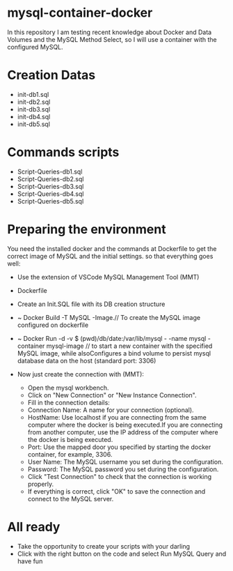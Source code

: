 # mysql-container-docker

In this repository I am testing recent knowledge about Docker and Data Volumes and the MySQL Method Select, so I will use a container with the configured MySQL.

# Creation Datas

- init-db1.sql
- init-db2.sql
- init-db3.sql
- init-db4.sql
- init-db5.sql

# Commands scripts

- Script-Queries-db1.sql
- Script-Queries-db2.sql
- Script-Queries-db3.sql
- Script-Queries-db4.sql
- Script-Queries-db5.sql


# Preparing the environment

You need the installed docker and the commands at Dockerfile to get the correct image of MySQL and the initial settings.
so that everything goes well:

- Use the extension of VSCode MySQL Management Tool (MMT)

- Dockerfile

- Create an Init.SQL file with its DB creation structure

- ~ Docker Build -T MySQL -Image.// To create the MySQL image configured on dockerfile
- ~ Docker Run -d -v $ (pwd)/db/date:/var/lib/mysql - -name mysql -container mysql-image // to start a new container with the specified MySQL image, while alsoConfigures a bind volume to persist mysql database data on the host (standard port: 3306)

- Now just create the connection with (MMT):
    - Open the mysql workbench.
    - Click on "New Connection" or "New Instance Connection".
    - Fill in the connection details:
    - Connection Name: A name for your connection (optional).
    - HostName: Use localhost if you are connecting from the same computer where the docker is being executed.If you are connecting from another computer, use the IP address of the computer where the docker is being executed.
    - Port: Use the mapped door you specified by starting the docker container, for example, 3306.
    - User Name: The MySQL username you set during the configuration.
    - Password: The MySQL password you set during the configuration.
    - Click "Test Connection" to check that the connection is working properly.
    - If everything is correct, click "OK" to save the connection and connect to the MySQL server.

# All ready
- Take the opportunity to create your scripts with your darling
- Click with the right button on the code and select Run MySQL Query and have fun

